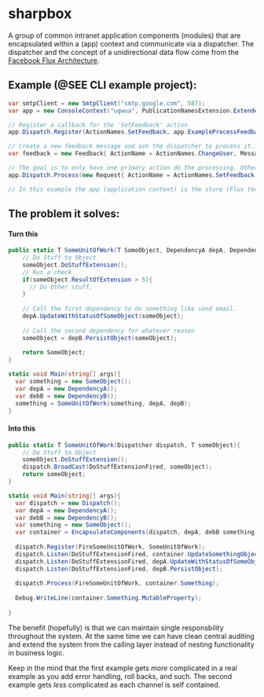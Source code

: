 # sharpbox
A group of common intranet application components (modules) that are encapsulated within a (app) context and communicate via a dispatcher. The dispatcher and the concept of a unidirectional data flow come from the [Facebook Flux Architecture](http://facebook.github.io/flux/docs/overview.html).

## Example (@SEE CLI example project):

```c#
var smtpClient = new SmtpClient("smtp.google.com", 587);
var app = new ConsoleContext("ugwua", PublicationNamesExtension.ExtendedPubList, ActionNames.DefaultActionList(), smtpClient);

// Register a callback for the 'SetFeedback' action
app.Dispatch.Register(ActionNames.SetFeedback, app.ExampleProcessFeedback);

// Create a new feedback message and ask the dispatcher to process it.
var feedback = new Feedback{ ActionName = ActionNames.ChangeUser, Message = "Meaningless message", Successful = true};

// The goal is to only have one primary action do the processing. Other system monitoring events may also be called (auditing for example).
app.Dispatch.Process(new Request{ ActionName = ActionNames.SetFeedback, Message = "A test to set the feedback", Entity = feedback, RequestId = 0, Type = typeof(Feedback), UserId = app.Dispatch.CurrentUserId});

// In this example the app (application context) is the store (Flux term) and container for it's own components. So it's // responsible for processing actions and passing those updates to its components.
```
## The problem it solves:

#### Turn this
```c#
public static T SomeUnitOfWork(T SomeObject, DependencyA depA, DependencyB depB){
    // Do Stuff to Object
    someObject.DoStuffExtension();
    // Run a check
    if(someObject.ResultOfExtension > 5){
      // Do Other stuff.
    }
    
    // Call the first dependency to do something like send email.
    depA.UpdateWithStatusOfSomeObject(someObject);
    
    // Call the second dependency for whatever reason
    someObject = depB.PersistObject(someObject);
    
    return SomeObject;
}

static void Main(string[] args){
  var something = new SomeObject();
  var depA = new DependencyA();
  var debB = new DependencyB();
  something = SomeUnitOfWork(something, depA, depB);
}
```

#### Into this

```c#
public static T SomeUnitOfWork(Dispatcher dispatch, T someObject){
    // Do Stuff to Object
    someObject.DoStuffExtension();
    dispatch.BroadCast(DoStuffExtensionFired, someObject);
    return someObject;
}

static void Main(string[] args){
  var dispatch = new Dispatch();
  var depA = new DependencyA();
  var debB = new DependencyB();
  var something = new SomeObject();
  var container = EncapsulateComponents(dispatch, depA, debB something);
  
  dispatch.Register(FireSomeUnitOfWork, SomeUnitOfWork);
  dispatch.Listen(DoStuffExtensionFired, container.UpdateSomethingObject);
  dispatch.Listen(DoStuffExtensionFired, depA.UpdateWithStatusOfSomeObject);
  dispatch.Listen(DoStuffExtensionFired, depB.PersistObject);
  
  dispatch.Process(FireSomeUnitOfWork, container.Something);
  
  Debug.WriteLine(container.Something.MutableProperty);
  
}
```

The benefit (hopefully) is that we can maintain single responsbility throughout the system. At the same time we can have clean central auditing and extend the system from the calling layer instead of nesting functionality in business logic. 

Keep in the mind that the first example gets *more* complicated in a real example as you add error handling, roll backs, and such. The second example gets *less* complicated as each channel is self contained.

